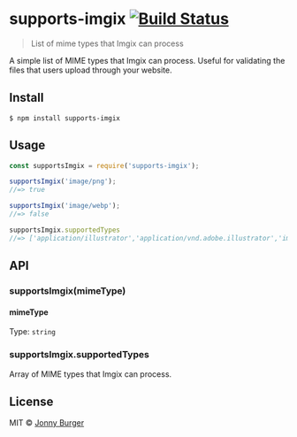 # supports-imgix [![Build Status](https://travis-ci.com/JonnyBurger/supports-imgix.svg?branch=master)](https://travis-ci.com/JonnyBurger/supports-imgix)

> List of mime types that Imgix can process

A simple list of MIME types that Imgix can process. Useful for validating the files that users upload through your website.

## Install

```
$ npm install supports-imgix
```


## Usage

```js
const supportsImgix = require('supports-imgix');

supportsImgix('image/png');
//=> true

supportsImgix('image/webp');
//=> false

supportsImgix.supportedTypes
//=> ['application/illustrator','application/vnd.adobe.illustrator','image/bmp',...]


```


## API

### supportsImgix(mimeType)

#### mimeType

Type: `string`

### supportsImgix.supportedTypes

Array of MIME types that Imgix can process.

## License

MIT © [Jonny Burger](http://jonny.io)
